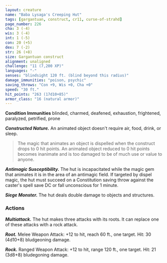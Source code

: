 ```yaml
---
layout: creature
name: "Baba Lysaga's Creeping Hut"
tags: [gargantuan, construct, cr11, curse-of-strahd]
page_number: 226
cha: 3 (-4)
wis: 3 (-4)
int: 1 (-5)
con: 20 (+5)
dex: 7 (-2)
str: 26 (+8)
size: Gargantuan construct
alignment: unaligned
challenge: "11 (7,200 XP)"
languages: "-"
senses: "blindsight 120 ft. (blind beyond this radius)"
damage_immunities: "poison, psychic"
saving_throws: "Con +9, Wis +0, Cha +0"
speed: "30 ft."
hit_points: "263 (17d10+85)"
armor_class: "16 (natural armor)"
---
```


**Condition Immunities** blinded, charmed, deafened, exhaustion, frightened, paralyzed, petrified, prone

***Constructed Nature.*** An animated object doesn't require air, food, drink, or sleep.

>The magic that animates an object is dispelled when the construct drops to 0 hit points. An animated object reduced to 0 hit points becomes inanimate and is too damaged to be of much use or value to anyone.

***Antimagic Susceptibility.*** The hut is incapacitated while the magic gem that animates it is in the area of an antimagic field. If targeted by dispel magic, the hut must succeed on a Constitution saving throw against the caster's spell save DC or fall unconscious for 1 minute.

***Siege Monster.*** The hut deals double damage to objects and structures.

### Actions

***Multiattack.*** The hut makes three attacks with its roots. It can replace one of these attacks with a rock attack.

***Root.*** Melee Weapon Attack: +12 to hit, reach 60 ft., one target. Hit: 30 (4d10+8) bludgeoning damage.

***Rock.*** Ranged Weapon Attack: +12 to hit, range 120 ft., one target. Hit: 21 (3d8+8) bludegoning damage.